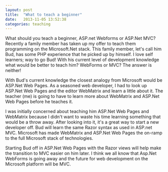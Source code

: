 ```yaml
---
layout: post
title:  "What to teach a beginner"
date:   2013-11-05 13:52:38
categories: teaching
---
```


What should you teach a beginner, ASP.net Webforms or ASP.Net MVC? Recently a family member has taken up my offer to teach them programming on the Microsoft.Net stack. This family member, let's call him Bud, has some PHP experience that he picked up by himself. I love self learners; way to go Bud! With his current level of development knowledge what would be better to teach him? WebForms or MVC? The answer is neither!

With Bud's current knowledge the closest analogy from Microsoft would be ASP.Net Web Pages. As a seasoned web developer, I had to look up ASP.Net Web Pages and the editor WebMatrix and learn a little about it. The teacher (me) is going to have to learn more about WebMatrix and ASP.Net Web Pages before he teaches it.

I was initially concerned about teaching him ASP.Net Web Pages and WebMatrix because I didn't want to waste his time learning something that would be a throw away. After looking into it, it's a great way to start a new developer off. Bud will learn the same Razor syntax as used in ASP.net MVC. Microsoft has made WebMatrix and ASP.Net Web Pages the on-ramp to the full Microsoft stack of technologies. 

Starting Bud off in ASP.Net Web Pages with the Razor views will help make the transition to MVC easier on him later. I think we all know that Asp.Net WebForms is going away and the future for web development on the Microsoft platform will be MVC.